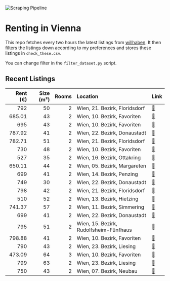 ![Scraping Pipeline](https://github.com/AthomsG/renting-in-vienna/actions/workflows/run_pipeline.yml/badge.svg)


# Renting in Vienna

This repo fetches every two hours the latest listings from [willhaben](https://www.willhaben.at/).
It then filters the listings down according to my preferences and stores these listings in `check_these.csv`. 

You can change filter in the `filter_dataset.py` script.

## Recent Listings
|   Rent (€) |   Size (m²) |   Rooms | Location                               | Link                                                                                                                                                                                                     |
|-----------:|------------:|--------:|:---------------------------------------|:---------------------------------------------------------------------------------------------------------------------------------------------------------------------------------------------------------|
|     792    |          50 |       2 | Wien, 21. Bezirk, Floridsdorf          | [🔗](https://www.willhaben.at/iad/immobilien/d/mietwohnungen/wien/wien-1210-floridsdorf/wohnung-ab-oktober-2024-zu-vermieten-1727828166/)                                                                |
|     685.01 |          43 |       2 | Wien, 10. Bezirk, Favoriten            | [🔗](https://www.willhaben.at/iad/immobilien/d/mietwohnungen/wien/wien-1100-favoriten/kleinod--erstbezug-in-hauptbahnhof-nähe-1577186673/)                                                               |
|     695    |          43 |       2 | Wien, 10. Bezirk, Favoriten            | [🔗](https://www.willhaben.at/iad/immobilien/d/mietwohnungen/wien/wien-1100-favoriten/zweizimmer-erstbezug-in-hauptbahnhof-nähe-824306479/)                                                              |
|     787.92 |          41 |       2 | Wien, 22. Bezirk, Donaustadt           | [🔗](https://www.willhaben.at/iad/immobilien/d/mietwohnungen/wien/wien-1220-donaustadt/modernes-wohnen-mit-balkon-in-1220-wien---4119m²-zum-mietpreis-von-78792-eur!-1580236359/)                        |
|     782.71 |          51 |       2 | Wien, 21. Bezirk, Floridsdorf          | [🔗](https://www.willhaben.at/iad/immobilien/d/mietwohnungen/wien/wien-1210-floridsdorf/attraktive-wohnung-mit-loggia-nahe-floridsdorfer-wasserpark-1099198210/)                                         |
|     730    |          48 |       2 | Wien, 10. Bezirk, Favoriten            | [🔗](https://www.willhaben.at/iad/immobilien/d/mietwohnungen/wien/wien-1100-favoriten/helle-zwei-zimmer-wohnung-mit-großer-terrasse-und-garage-2098097818/)                                              |
|     527    |          35 |       2 | Wien, 16. Bezirk, Ottakring            | [🔗](https://www.willhaben.at/iad/immobilien/d/mietwohnungen/wien/wien-1160-ottakring/wohnung-1160-35kv-1479636601/)                                                                                     |
|     650.11 |          44 |       2 | Wien, 05. Bezirk, Margareten           | [🔗](https://www.willhaben.at/iad/immobilien/d/mietwohnungen/wien/wien-1050-margareten/sonnige-15-zimmer-wohnung-nähe-siebenbrunnenplatz-2033714399/)                                                    |
|     699    |          41 |       2 | Wien, 14. Bezirk, Penzing              | [🔗](https://www.willhaben.at/iad/immobilien/d/mietwohnungen/wien/wien-1140-penzing/tolle-2-zimmer-wohnung-im-herzen-von-breitensee!-ab-dem-01.02.2025-verfügbar-2146732696/)                            |
|     749    |          30 |       2 | Wien, 22. Bezirk, Donaustadt           | [🔗](https://www.willhaben.at/iad/immobilien/d/mietwohnungen/wien/wien-1220-donaustadt/möbliertes-studio-apartment-mit-terrasse---hochwertige-ausstattung---nahe-u1-782519959/)                          |
|     798    |          42 |       2 | Wien, 21. Bezirk, Floridsdorf          | [🔗](https://www.willhaben.at/iad/immobilien/d/mietwohnungen/wien/wien-1210-floridsdorf/schöne-2-zimmerwohnung-mit-loggia-zu-vermieten-1744568207/)                                                      |
|     510    |          52 |       2 | Wien, 13. Bezirk, Hietzing             | [🔗](https://www.willhaben.at/iad/immobilien/d/mietwohnungen/wien/wien-1130-hietzing/52m2-gemeindewohnung-direktvergabe-1764120561/)                                                                     |
|     741.37 |          57 |       2 | Wien, 11. Bezirk, Simmering            | [🔗](https://www.willhaben.at/iad/immobilien/d/mietwohnungen/wien/wien-1110-simmering/u3-enkplatz---2-zimmer-altbau-unbefristet-1249098665/)                                                             |
|     699    |          41 |       2 | Wien, 22. Bezirk, Donaustadt           | [🔗](https://www.willhaben.at/iad/immobilien/d/mietwohnungen/wien/wien-1220-donaustadt/1220---wien---u1-nähe-donauzentrum---gepflegte-singlewohnung-mit-kleinen-garten---ab-1.12.2024-1975223161/)       |
|     795    |          51 |       2 | Wien, 15. Bezirk, Rudolfsheim-Fünfhaus | [🔗](https://www.willhaben.at/iad/immobilien/d/mietwohnungen/wien/wien-1150-rudolfsheim-fünfhaus/wunderschöne-2-zimmer-wohnung-mit-terrasse-1939918169/)                                                 |
|     798.88 |          41 |       2 | Wien, 10. Bezirk, Favoriten            | [🔗](https://www.willhaben.at/iad/immobilien/d/mietwohnungen/wien/wien-1100-favoriten/sonnwend-living!-inklusive-küche!-erstbezug!-elektrische-raffstores!-klima-vorb.!-nähe-u1.---wohntraum-774645004/) |
|     790    |          43 |       2 | Wien, 23. Bezirk, Liesing              | [🔗](https://www.willhaben.at/iad/immobilien/d/mietwohnungen/wien/wien-1230-liesing/dg-traum!-klimatisierter-2-zimmer-neubau-mit-freifläche-und-luftwärmepumpe-838423492/)                               |
|     473.09 |          64 |       3 | Wien, 10. Bezirk, Favoriten            | [🔗](https://www.willhaben.at/iad/immobilien/d/mietwohnungen/wien/wien-1100-favoriten/3.-zimmer-gemeindewohnung-in-1100-wien-ohne-aufzug!-/-vormerkschein-bis-30.09.2024-1551815967/)                    |
|     799    |          63 |       2 | Wien, 23. Bezirk, Liesing              | [🔗](https://www.willhaben.at/iad/immobilien/d/mietwohnungen/wien/wien-1230-liesing/mauer---sonnige-balkon-2-zi.-wohnung-1569994193/)                                                                    |
|     750    |          43 |       2 | Wien, 07. Bezirk, Neubau               | [🔗](https://www.willhaben.at/iad/immobilien/d/mietwohnungen/wien/wien-1070-neubau/hell-und-ruhige-43-m²-wohnung-1123523943/)                                                                            |
